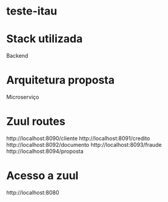 # teste-itau

# Stack utilizada
Backend

# Arquitetura proposta
Microserviço

# Zuul routes
http://localhost:8090/cliente
http://localhost:8091/credito
http://localhost:8092/documento
http://localhost:8093/fraude
http://localhost:8094/proposta

# Acesso a zuul
http://localhost:8080
